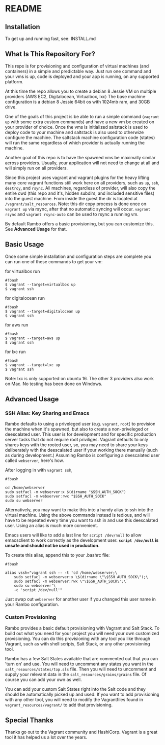 # README

## Installation
To get up and running fast, see: INSTALL.md

## What Is This Repository For?
This repo is for provisioning and configuration of virtual machines (and containers) in a simple and predictable way. Just run one command and your vms is up, code is deployed and your app is running, on any supported platform.

At this time the repo allows you to create a debian 8 Jessie VM on multiple providers (AWS EC2, Digitalocean, Virtualbox, lxc) The base machine configuration is a debian 8 Jessie 64bit os with 1024mb ram, and 30GB drive.

One of the goals of this project is be able to run a simple command (`vagrant up` with some extra custom commands) and have a new vm be created on your provider of choice. Once the vms is initialized saltstack is used to deploy code to your machine and saltstack is also used to otherwize configure the machine. The saltstack machine configuration code (states) will run the same regardless of which provider is actually running the machine.

Another goal of this repo is to have the spawned vms be maximally similar across providers. Usually, your application will not need to change at all and will simply run on all providers.

Since this project uses vagrant and vagrant plugins for the heavy lifting many core vagrant functions still work here on all providers, such as `up`, `ssh`, `destroy`, and `rsync`. All machines, regardless of provider, will also copy the entire cwd (this repo and it's, hidden subdirs, and included sensitive files) into the guest machine. From inside the guest the dir is located at `/vagrant/salt_resources`. Note: this dir copy process is done once on `vagrant up` via rsync, after that no automatic syncing will occur. `vagrant rsync` and `vagrant rsync-auto` can be used to rsync a running vm.

By default Rambo offers a basic provisioning, but you can customize this. See **Advanced Usage** for that.

## Basic Usage
Once some simple installation and configuration steps are complete you can run one of these commands to get your vm:

for virtualbox run
```
#!bash
$ vagrant --target=virtualbox up
$ vagrant ssh
```

for digitalocean run
```
#!bash
$ vagrant --target=digitalocean up
$ vagrant ssh
```

for aws run
```
#!bash
$ vagrant --target=aws up
$ vagrant ssh
```

for lxc run
```
#!bash
$ vagrant --target=lxc up
$ vagrant ssh
```

Note: lxc is only supported on ubuntu 16. The other 3 providers also work on Mac. No testing has been done on Windows.

## Advanced Usage

### SSH Alias: Key Sharing and Emacs

Rambo defaults to using a priveleged user (e.g. `vagrant`, `root`) to provision the machine when it's spawned, but also to create a non-priveleged or deescalated user. This user is for development and for specific production server tasks that do not require root priviliges. Vagrant defaults to only shares keys with the rooted user, so, you may need to share your keys deliberately with the deescalated user if your working there manually (such as during development.) Assuming Rambo is configuring a deescalated user called `webserver`, here's how.

After logging in with `vagrant ssh`,

```
#!bash

cd /home/webserver
sudo setfacl -m webserver:x $(dirname "$SSH_AUTH_SOCK")
sudo setfacl -m webserver:rwx "$SSH_AUTH_SOCK"
sudo su webserver
```

Alternatively, you may want to make this into a handy alias to ssh into the virtual machine.
Using the above commands instead is tedious, and will have to be repeated every time you want to ssh in and use this deescalated user.
Using an alias is much more convenient.

Emacs users will like to add a last line for `script /dev/null` to allow emacsclient to work correctly as the development user.
**`script /dev/null` is unsafe and should not be used in production.**

To create this alias, append this to your .bashrc file:

```
#!bash

alias vssh="vagrant ssh -- -t 'cd /home/webserver;\
    sudo setfacl -m webserver:x \$(dirname \"\$SSH_AUTH_SOCK\");\
    sudo setfacl -m webserver:rwx \"\$SSH_AUTH_SOCK\";\
    sudo su webserver'\
    -c 'script /dev/null'"
```

Just swap out `webserver` for another user if you changed this user name in your Rambo configuration.

### Custom Provisioning
Rambo provides a basic default provisioning with Vagrant and Salt Stack. To build out what you need for your project you will need your own customized provisioning. You can do this provisioning with any tool you like through Vagrant, such as with shell scripts, Salt Stack, or any other provisioning tool.

Rambo has a few Salt States available that are commented out that you can 'turn on' and use. You will need to uncomment any states you want in the `salt_resources/states/top.sls` file. Then you will need to uncomment and supply your relevant data in the `salt_resources/grains/grains` file. Of course you can add your own as well.

You can add your custom Salt States right into the Salt code and they should be automatically picked up and used. If you want to add provisioning with any other tool, you will need to modify the Vagrantfiles found in `vagrant_resources/vagrant/` to add that provisioning.

## Special Thanks
Thanks go out to the Vagrant community and HashiCorp. Vagrant is a great tool it has helped us a lot over the years.
